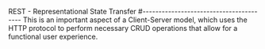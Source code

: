 REST - Representational State Transfer 
#----------------------------------------
This is an important aspect of a Client-Server model, which uses the HTTP protocol to perform necessary CRUD operations that allow for a functional user experience. 

